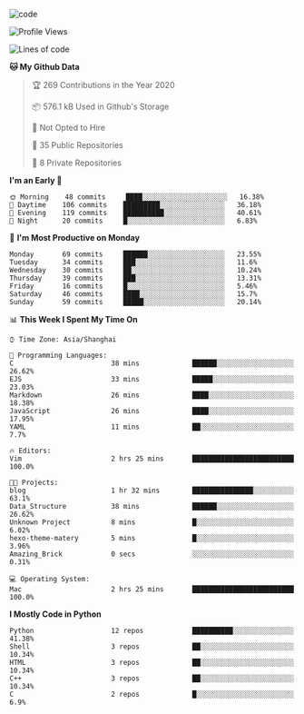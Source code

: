 
<!--
**liuyaanng/liuyaanng** is a ✨ _special_ ✨ repository because its `README.md` (this file) appears on your GitHub profile.

Here are some ideas to get you started:

- 🔭 I’m currently working on ...
- 🌱 I’m currently learning ...
- 👯 I’m looking to collaborate on ...
- 🤔 I’m looking for help with ...
- 💬 Ask me about ...
- 📫 How to reach me: ...
- 😄 Pronouns: ...
- ⚡ Fun fact: ...
-->


![code](https://cdn.jsdelivr.net/gh/liuyaanng/liuyaanng@1.0/code.gif) 

<!--START_SECTION:waka-->
![Profile Views](http://img.shields.io/badge/Profile%20Views-2-blue)

![Lines of code](https://img.shields.io/badge/From%20Hello%20World%20I%27ve%20Written-5.2%20million%20lines%20of%20code-blue)

**🐱 My Github Data** 

> 🏆 269 Contributions in the Year 2020
 > 
> 📦 576.1 kB Used in Github's Storage 
 > 
> 🚫 Not Opted to Hire
 > 
> 📜 35 Public Repositories
 > 
> 🔑 8 Private Repositories 

**I'm an Early 🐤** 

```text
🌞 Morning    48 commits     ████░░░░░░░░░░░░░░░░░░░░░   16.38% 
🌆 Daytime    106 commits    █████████░░░░░░░░░░░░░░░░   36.18% 
🌃 Evening    119 commits    ██████████░░░░░░░░░░░░░░░   40.61% 
🌙 Night      20 commits     █░░░░░░░░░░░░░░░░░░░░░░░░   6.83%

```
📅 **I'm Most Productive on Monday** 

```text
Monday       69 commits     ██████░░░░░░░░░░░░░░░░░░░   23.55% 
Tuesday      34 commits     ███░░░░░░░░░░░░░░░░░░░░░░   11.6% 
Wednesday    30 commits     ██░░░░░░░░░░░░░░░░░░░░░░░   10.24% 
Thursday     39 commits     ███░░░░░░░░░░░░░░░░░░░░░░   13.31% 
Friday       16 commits     █░░░░░░░░░░░░░░░░░░░░░░░░   5.46% 
Saturday     46 commits     ████░░░░░░░░░░░░░░░░░░░░░   15.7% 
Sunday       59 commits     █████░░░░░░░░░░░░░░░░░░░░   20.14%

```


📊 **This Week I Spent My Time On** 

```text
⌚︎ Time Zone: Asia/Shanghai

💬 Programming Languages: 
C                        38 mins             ██████░░░░░░░░░░░░░░░░░░░   26.62% 
EJS                      33 mins             █████░░░░░░░░░░░░░░░░░░░░   23.03% 
Markdown                 26 mins             ████░░░░░░░░░░░░░░░░░░░░░   18.38% 
JavaScript               26 mins             ████░░░░░░░░░░░░░░░░░░░░░   17.95% 
YAML                     11 mins             ██░░░░░░░░░░░░░░░░░░░░░░░   7.7%

🔥 Editors: 
Vim                      2 hrs 25 mins       █████████████████████████   100.0%

🐱‍💻 Projects: 
blog                     1 hr 32 mins        ███████████████░░░░░░░░░░   63.1% 
Data_Structure           38 mins             ██████░░░░░░░░░░░░░░░░░░░   26.62% 
Unknown Project          8 mins              █░░░░░░░░░░░░░░░░░░░░░░░░   6.02% 
hexo-theme-matery        5 mins              █░░░░░░░░░░░░░░░░░░░░░░░░   3.96% 
Amazing_Brick            0 secs              ░░░░░░░░░░░░░░░░░░░░░░░░░   0.31%

💻 Operating System: 
Mac                      2 hrs 25 mins       █████████████████████████   100.0%

```

**I Mostly Code in Python** 

```text
Python                   12 repos            ██████████░░░░░░░░░░░░░░░   41.38% 
Shell                    3 repos             ██░░░░░░░░░░░░░░░░░░░░░░░   10.34% 
HTML                     3 repos             ██░░░░░░░░░░░░░░░░░░░░░░░   10.34% 
C++                      3 repos             ██░░░░░░░░░░░░░░░░░░░░░░░   10.34% 
C                        2 repos             █░░░░░░░░░░░░░░░░░░░░░░░░   6.9%

```



<!--END_SECTION:waka-->

